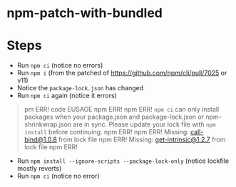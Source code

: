# npm-patch-with-bundled

# Steps

 - Run `npm ci` (notice no errors)
 - Run `npm i` (from the patched of https://github.com/npm/cli/pull/7025 or v11)
 - Notice the `package-lock.json` has changed
 - Run `npm ci` again (notice it errors)
 > pm ERR! code EUSAGE
npm ERR!
npm ERR! `npm ci` can only install packages when your package.json and package-lock.json or npm-shrinkwrap.json are in sync. Please update your lock file with `npm install` before continuing.
npm ERR!
npm ERR! Missing: call-bind@1.0.8 from lock file
npm ERR! Missing: get-intrinsic@1.2.7 from lock file
npm ERR!

- Run `npm install --ignore-scripts --package-lock-only` (notice lockfile mostly reverts)
- Run `npm ci` (notice no error)